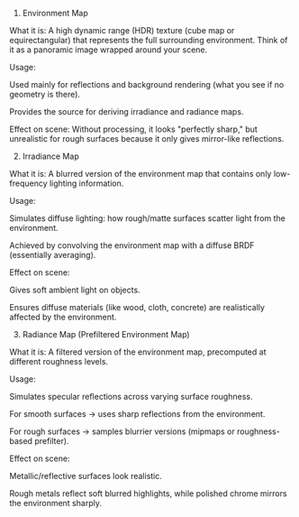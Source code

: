 1. Environment Map

What it is:
A high dynamic range (HDR) texture (cube map or equirectangular) that represents the full surrounding environment. Think
of it as a panoramic image wrapped around your scene.

Usage:

Used mainly for reflections and background rendering (what you see if no geometry is there).

Provides the source for deriving irradiance and radiance maps.

Effect on scene:
Without processing, it looks "perfectly sharp," but unrealistic for rough surfaces because it only gives mirror-like
reflections.

2. Irradiance Map

What it is:
A blurred version of the environment map that contains only low-frequency lighting information.

Usage:

Simulates diffuse lighting: how rough/matte surfaces scatter light from the environment.

Achieved by convolving the environment map with a diffuse BRDF (essentially averaging).

Effect on scene:

Gives soft ambient light on objects.

Ensures diffuse materials (like wood, cloth, concrete) are realistically affected by the environment.

3. Radiance Map (Prefiltered Environment Map)

What it is:
A filtered version of the environment map, precomputed at different roughness levels.

Usage:

Simulates specular reflections across varying surface roughness.

For smooth surfaces → uses sharp reflections from the environment.

For rough surfaces → samples blurrier versions (mipmaps or roughness-based prefilter).

Effect on scene:

Metallic/reflective surfaces look realistic.

Rough metals reflect soft blurred highlights, while polished chrome mirrors the environment sharply.